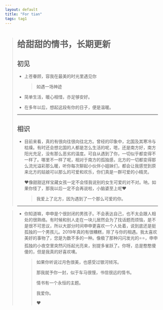 ```yaml
---
layout: default
title: "For tian"
tags: tag1
---
```

> # 给甜甜的情书，长期更新
>
> ## 初见
>
> * 上苍眷顾，容我在最美的时光里遇见你
>     
>     > 如遇一场神迹
>     
>     
>     
> * 简单生活，暖心相惜，亦足够安好。
>
> * 在多年以后，想起这段有你的日子，便是温暖。
>
> ---
>
> 
>
> ## 相识
>
> * 目前来看，真的有很向往很向往北方。曾经的印象中，北国及其寒冷与枯燥。有时还会想北国的人都是怎么生活的呢，嗯，还是南方好，南方阳光充足，没有那么恶劣的温度。可自从遇到了你，一切似乎都变得不一样了。哪里不一样了呢，相对于南方的孤独感，北方的一切都变得那么流光溢彩那么暖，听你每次聊起小伙伴小姐妹们，都会让我感觉到原来北方的姑娘可以那么的可爱和欢乐，你们真是一群可爱的小精灵。
>
>     ❤像甜甜这样宝藏女孩一定不会怪我说别的女生可爱的对不对。呐，如果你怪了，那我以后一定不会再说啦，小脑婆至上呢❤
>
>     
>
>     > 我爱上了北方，因为遇到了一个那么可爱的你。
>
>     
>
>     
>
> ---
>
> 

> 
>
> * 你知道嘛，申申是个很封闭的男孩子。不会表达自己，也不太会跟人相处的很熟络。有时候和别人走在一块儿居然会为了找话题而烦恼，是不是很不可思议，所以大部分时间申申更喜欢一个人处着，说到底还是挺孤独的一个男孩儿。2019年真的有很糟糕，除了与你的相遇。我太喜欢美好的事物了，您是为数不多的一种。像极了那种闪闪发光的⭐⭐，申申孤独的小夜空里突然闪烁起光亮来，别提多雀跃了。你呀，总是憨憨傻傻的，但是我真的好喜欢噢。
>
>     
>
>     > 如果你听说过月色很美，也感受过银河倾泻。
>     >
>     > 那我就予你一封，似于车马很慢，书信很远的情书。
>     >
>     > 情书有一个永恒的主题。
>     >
>     > 
>     >
>     > 我爱你。
>     >
>     > ❤
